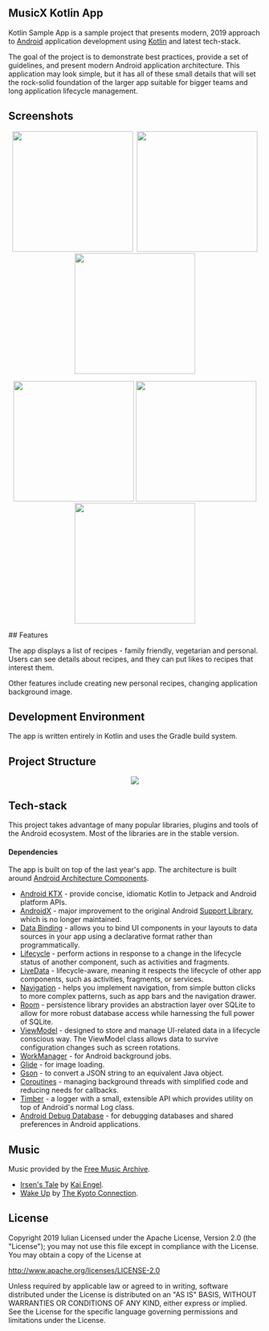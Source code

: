
MusicX Kotlin App
-----------------

Kotlin Sample App is a sample project that presents modern, 2019 approach to [Android](https://www.android.com/) application development using [Kotlin](https://kotlinlang.org/) and latest tech-stack.

The goal of the project is to demonstrate best practices, provide a set of guidelines, and present modern Android application architecture. This application may look simple, but it
has all of these small details that will set the rock-solid foundation of the larger app suitable for bigger teams and long application lifecycle management.

## Screenshots


<p align="center"> 
    <kbd>
        <img width="240" src="images/tracks.png">   
    </kbd>
    <kbd>
        <img width="240" src="images/artist_song_list.png">
    </kbd>
    <kbd>
        <img width="240" src="images/create_playlist.png">
    </kbd>

</p>
<p align="center"> 
  <kbd><img width="240" src="images/pick_playlist.png"></kbd>
  <kbd><img width="240" src="images/player.png"></kbd>
  <kbd><img width="240" src="images/albums.png"></kbd>
    
</p>
## Features


The app displays a list of recipes - family friendly, vegetarian and personal. Users can see details about recipes, and they can put likes to recipes that interest them. 

Other features include creating new personal recipes, changing application background image.

## Development Environment

The app is written entirely in Kotlin and uses the Gradle build system.

## Project Structure

<p align="center">
<img src="images/packages.png">
</p>

## Tech-stack

This project takes advantage of many popular libraries, plugins and tools of the Android ecosystem. Most of the libraries are in the stable version.

#### Dependencies

The app is built on top of the last year's app. The architecture is built around
[Android Architecture Components](https://developer.android.com/topic/libraries/architecture/).

-   [Android KTX](https://developer.android.com/kotlin/ktx.html) - provide concise, idiomatic Kotlin to Jetpack and Android platform APIs.
-   [AndroidX](https://developer.android.com/jetpack/androidx) - major improvement to the original Android [Support Library](https://developer.android.com/topic/libraries/support-library/index), which is no longer maintained.
-   [Data Binding](https://developer.android.com/topic/libraries/data-binding/) - allows you to bind UI components in your layouts to data sources in your app using a declarative format rather than programmatically.
-   [Lifecycle](https://developer.android.com/topic/libraries/architecture/lifecycle) - perform actions in response to a change in the lifecycle status of another component, such as activities and fragments.
-   [LiveData](https://developer.android.com/topic/libraries/architecture/livedata) - lifecycle-aware, meaning it respects the lifecycle of other app components, such as activities, fragments, or services.
-   [Navigation](https://developer.android.com/guide/navigation/) - helps you implement navigation, from simple button clicks to more complex patterns, such as app bars and the navigation drawer.
-   [Room](https://developer.android.com/topic/libraries/architecture/room) - persistence library provides an abstraction layer over SQLite to allow for more robust database access while harnessing the full power of SQLite.
-   [ViewModel](https://developer.android.com/topic/libraries/architecture/viewmodel) - designed to store and manage UI-related data in a lifecycle conscious way. The ViewModel class allows data to survive configuration changes such as screen rotations.
-   [WorkManager](https://developer.android.com/topic/libraries/architecture/workmanager) - for Android background jobs.
-   [Glide](https://bumptech.github.io/glide) - for image loading.
-   [Gson](https://github.com/google/gson) - to convert a JSON string to an equivalent Java object.
-   [Coroutines](https://kotlinlang.org/docs/reference/coroutines-overview.html) - managing background threads with simplified code and reducing needs for callbacks.
-   [Timber](https://github.com/JakeWharton/timber) - a logger with a small, extensible API which provides utility on top of Android's normal Log class.
-   [Android Debug Database](https://github.com/amitshekhariitbhu/Android-Debug-Database) - for debugging databases and shared preferences in Android applications.

## Music

Music provided by the [Free Music Archive](http://freemusicarchive.org/).

- [Irsen's Tale](http://freemusicarchive.org/music/Kai_Engel/Irsens_Tale/) by
[Kai Engel](http://freemusicarchive.org/music/Kai_Engel/).
- [Wake Up](http://freemusicarchive.org/music/The_Kyoto_Connection/Wake_Up_1957/) by
[The Kyoto Connection](http://freemusicarchive.org/music/The_Kyoto_Connection/).

## License

Copyright 2019 Iulian
Licensed under the Apache License, Version 2.0 (the "License");
you may not use this file except in compliance with the License.
You may obtain a copy of the License at

   http://www.apache.org/licenses/LICENSE-2.0

Unless required by applicable law or agreed to in writing, software
distributed under the License is distributed on an "AS IS" BASIS,
WITHOUT WARRANTIES OR CONDITIONS OF ANY KIND, either express or implied.
See the License for the specific language governing permissions and
limitations under the License.
